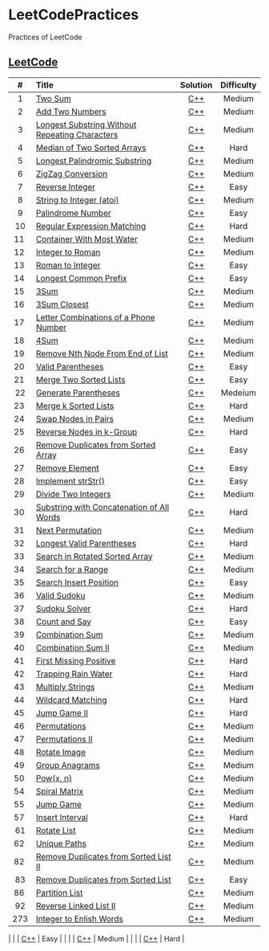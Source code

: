 # LeetCodePractices
Practices of LeetCode

[LeetCode](https://leetcode.com/problemset/all/)
-----------------------

| # | Title | Solution | Difficulty |
| :---: | :---- | :----: | :----: |
|  1  | [Two Sum](https://leetcode.com/problems/two-sum/#/description) | [C++](https://github.com/741zxc606/LeetCodePractices/blob/master/Algorithm/cpp/1.TwoSum.cpp) | Medium |
|  2  | [Add Two Numbers](https://leetcode.com/problems/add-two-numbers/#/description) | [C++](https://github.com/741zxc606/LeetCodePractices/blob/master/Algorithm/cpp/2.AddTwoNumbers01.cpp) | Medium |
|  3  | [Longest Substring Without Repeating Characters ](https://leetcode.com/problems/longest-substring-without-repeating-characters/#/description) | [C++](https://github.com/741zxc606/LeetCodePractices/blob/master/Algorithm/cpp/3.LongestSubstringWithoutRepeatingCharacters.cpp) | Medium |
|  4  | [Median of Two Sorted Arrays](https://leetcode.com/problems/median-of-two-sorted-arrays/#/description) | [C++](https://github.com/741zxc606/LeetCodePractices/blob/master/Algorithm/cpp/4.MedianofTwoSortedArrays.cpp) | Hard |
|  5  | [Longest Palindromic Substring](https://leetcode.com/problems/longest-palindromic-substring/#/description) | [C++](https://github.com/741zxc606/LeetCodePractices/blob/master/Algorithm/cpp/5.LongestPalindromicSubstring.cpp) | Medium |
|  6  | [ZigZag Conversion](https://leetcode.com/problems/zigzag-conversion/#/description) | [C++](https://github.com/741zxc606/LeetCodePractices/blob/master/Algorithm/cpp/6.ZigZagConversion.cpp) | Medium |
|  7  | [Reverse Integer ](https://leetcode.com/problems/reverse-integer/#/description) | [C++](https://github.com/741zxc606/LeetCodePractices/blob/master/Algorithm/cpp/7.ReverseInteger.cpp) | Easy |
|  8  | [String to Integer (atoi)](https://leetcode.com/problems/string-to-integer-atoi/#/description) | [C++](https://github.com/741zxc606/LeetCodePractices/blob/master/Algorithm/cpp/8.StringtoInteger_atoi.cpp) | Medium |
|  9  | [Palindrome Number](https://leetcode.com/problems/palindrome-number/description/) | [C++](https://github.com/741zxc606/LeetCodePractices/blob/master/Algorithm/cpp/9.PalindromeNumber.cpp) | Easy |
|  10 | [Regular Expression Matching](https://leetcode.com/problems/regular-expression-matching/description/) | [C++](https://github.com/741zxc606/LeetCodePractices/blob/master/Algorithm/cpp/10.RegularExpressionMatching.cpp) | Hard |
| 11  | [Container With Most Water](https://leetcode.com/problems/container-with-most-water/#/description) | [C++](https://github.com/741zxc606/LeetCodePractices/blob/master/Algorithm/cpp/11.ContainerWithMostWater.cpp) | Medium |
| 12  | [Integer to Roman](https://leetcode.com/problems/integer-to-roman/description/) | [C++](https://github.com/741zxc606/LeetCodePractices/blob/master/Algorithm/cpp/12.IntegertoRoman.cpp) | Medium |
| 13  | [Roman to Integer](https://leetcode.com/problems/roman-to-integer/description/) | [C++](https://github.com/741zxc606/LeetCodePractices/blob/master/Algorithm/cpp/13.RomanToInteger.cpp) | Easy |
| 14  | [Longest Common Prefix](https://leetcode.com/problems/longest-common-prefix/description/) | [C++](https://github.com/741zxc606/LeetCodePractices/blob/master/Algorithm/cpp/14.LongestCommonPrefix.cpp) | Easy |
| 15  | [3Sum](https://leetcode.com/problems/3sum/#/description) | [C++](https://github.com/741zxc606/LeetCodePractices/blob/master/Algorithm/cpp/15.3Sum.cpp) | Medium |
| 16  | [3Sum Closest](https://leetcode.com/problems/3sum-closest/description/) | [C++](https://github.com/741zxc606/LeetCodePractices/blob/master/Algorithm/cpp/16.3SumClosest.cpp) | Medium |
| 17  | [Letter Combinations of a Phone Number](https://leetcode.com/problems/letter-combinations-of-a-phone-number/description/) | [C++](https://github.com/741zxc606/LeetCodePractices/blob/master/Algorithm/cpp/17.LetterCombinationsofaPhoneNumber.cpp) | Medium |
| 18  | [4Sum](https://leetcode.com/problems/4sum/description/) | [C++](https://github.com/741zxc606/LeetCodePractices/blob/master/Algorithm/cpp/18.4Sum.cpp) | Medium |
| 19  | [Remove Nth Node From End of List](https://leetcode.com/problems/remove-nth-node-from-end-of-list/description/) | [C++](https://github.com/741zxc606/LeetCodePractices/blob/master/Algorithm/cpp/19.RemoveNthNodeFromEndofList.cpp) | Medium |
| 20  | [Valid Parentheses](https://leetcode.com/problems/valid-parentheses/description/) | [C++](https://github.com/741zxc606/LeetCodePractices/blob/master/Algorithm/cpp/20.ValidParentheses.cpp)| Easy |
| 21  | [Merge Two Sorted Lists](https://leetcode.com/problems/merge-two-sorted-lists/description/) | [C++](https://github.com/741zxc606/LeetCodePractices/blob/master/Algorithm/cpp/21.MergeTwoSortedLists.cpp) | Easy |
| 22 | [Generate Parentheses](https://leetcode.com/problems/generate-parentheses/#/description) | [C++](https://github.com/741zxc606/LeetCodePractices/blob/master/Algorithm/cpp/22.GenerateParentheses.cpp) | Medeium |
| 23  | [Merge k Sorted Lists](https://leetcode.com/problems/merge-k-sorted-lists/description/) | [C++](https://github.com/741zxc606/LeetCodePractices/blob/master/Algorithm/cpp/23.MergekSortedLists.cpp) | Hard |
| 24  | [Swap Nodes in Pairs](https://leetcode.com/problems/swap-nodes-in-pairs/description/) | [C++](https://github.com/741zxc606/LeetCodePractices/blob/master/Algorithm/cpp/24.SwapNodesinPairs.cpp) | Medium |
| 25  | [Reverse Nodes in k-Group](https://leetcode.com/problems/reverse-nodes-in-k-group/description/) | [C++](https://github.com/741zxc606/LeetCodePractices/blob/master/Algorithm/cpp/25.ReverseNodesinK-Groups.cpp) | Hard |
| 26  | [Remove Duplicates from Sorted Array](https://leetcode.com/problems/remove-duplicates-from-sorted-array/description/) | [C++](https://github.com/741zxc606/LeetCodePractices/blob/master/Algorithm/cpp/26.RemoveDuplicatesfromSortedArray.cpp) | Easy |
| 27  | [Remove Element](https://leetcode.com/problems/remove-element/description/) | [C++](https://github.com/741zxc606/LeetCodePractices/blob/master/Algorithm/cpp/27.RemoveElement.cpp) | Easy |
| 28  | [Implement strStr()](https://leetcode.com/problems/implement-strstr/description/) | [C++](https://github.com/741zxc606/LeetCodePractices/blob/master/Algorithm/cpp/28.ImplementstrStr.cpp) | Easy |
| 29  | [Divide Two Integers](https://leetcode.com/problems/divide-two-integers/description/) | [C++](https://github.com/741zxc606/LeetCodePractices/blob/master/Algorithm/cpp/29.DivideTwoIntegers.cpp) | Medium |
| 30  | [Substring with Concatenation of All Words](https://leetcode.com/problems/substring-with-concatenation-of-all-words/description/) | [C++](https://github.com/741zxc606/LeetCodePractices/blob/master/Algorithm/cpp/30.StringwithConcatenationofAllWords.cpp) | Hard |
| 31  | [Next Permutation](https://leetcode.com/problems/next-permutation/description/) | [C++](https://github.com/741zxc606/LeetCodePractices/blob/master/Algorithm/cpp/31.Next%20Permutation.cpp) | Medium |
| 32  | [Longest Valid Parentheses](https://leetcode.com/problems/longest-valid-parentheses/description/) | [C++](https://github.com/741zxc606/LeetCodePractices/blob/master/Algorithm/cpp/32.LongestValidParentheses.cpp) | Hard |
| 33  | [Search in Rotated Sorted Array](https://leetcode.com/problems/search-in-rotated-sorted-array/description/) | [C++](https://github.com/741zxc606/LeetCodePractices/blob/master/Algorithm/cpp/33.SearchinRotatedSortedArray.cpp) | Medium |
| 34  | [Search for a Range](https://leetcode.com/problems/search-for-a-range/description/) | [C++](https://github.com/741zxc606/LeetCodePractices/blob/master/Algorithm/cpp/34.SearchforARange.cpp) | Medium |
| 35  | [Search Insert Position](https://leetcode.com/problems/search-insert-position/description/) | [C++](https://github.com/741zxc606/LeetCodePractices/blob/master/Algorithm/cpp/35.SearchInsertPosition.cpp) | Easy |
| 36  | [Valid Sudoku](https://leetcode.com/problems/valid-sudoku/description/) | [C++](https://github.com/741zxc606/LeetCodePractices/blob/master/Algorithm/cpp/36.ValidSudoku.cpp) | Medium |
| 37  | [Sudoku Solver](https://leetcode.com/problems/sudoku-solver/description/) | [C++](https://github.com/741zxc606/LeetCodePractices/blob/master/Algorithm/cpp/37.SudokuSolver.cpp) | Hard |
| 38  | [Count and Say](https://leetcode.com/problems/count-and-say/description/) | [C++](https://github.com/741zxc606/LeetCodePractices/blob/master/Algorithm/cpp/38.CountandSay.cpp) | Easy |
| 39  | [Combination Sum](https://leetcode.com/problems/combination-sum/description/) | [C++](https://github.com/741zxc606/LeetCodePractices/blob/master/Algorithm/cpp/39.CombinationSum.cpp) | Medium |
| 40  | [Combination Sum II](https://leetcode.com/problems/combination-sum-ii/description/) | [C++](https://github.com/741zxc606/LeetCodePractices/blob/master/Algorithm/cpp/40.CombinationSumII.cpp) | Medium |
| 41  | [First Missing Positive](https://leetcode.com/problems/first-missing-positive/description/) | [C++](https://github.com/741zxc606/LeetCodePractices/blob/master/Algorithm/cpp/41.FirstMissingPositive.cpp) | Hard |
| 42  | [Trapping Rain Water](https://leetcode.com/problems/trapping-rain-water/description/) | [C++](https://github.com/741zxc606/LeetCodePractices/blob/master/Algorithm/cpp/42.TrappingRainWater.cpp) | Hard |
| 43  | [Multiply Strings](https://leetcode.com/problems/multiply-strings/description/) | [C++](https://github.com/741zxc606/LeetCodePractices/blob/master/Algorithm/cpp/43.MultiplyString.cpp) | Medium |
| 44  | [Wildcard Matching](https://leetcode.com/problems/wildcard-matching/description/) | [C++](https://github.com/741zxc606/LeetCodePractices/blob/master/Algorithm/cpp/44.WildcardMatching.cpp) | Hard |
| 45  | [Jump Game II](https://leetcode.com/problems/jump-game-ii/description/) | [C++](https://github.com/741zxc606/LeetCodePractices/blob/master/Algorithm/cpp/45.JumpGameII.cpp) | Hard |
| 46  | [Permutations](https://leetcode.com/problems/permutations/description/) | [C++](https://github.com/741zxc606/LeetCodePractices/blob/master/Algorithm/cpp/46.Permutations.cpp) | Medium |
| 47  | [Permutations II](https://leetcode.com/problems/permutations-ii/description/) | [C++](https://github.com/741zxc606/LeetCodePractices/blob/master/Algorithm/cpp/47.PermutationsII.cpp) | Medium |
| 48  | [Rotate Image](https://leetcode.com/problems/rotate-image/description/) | [C++](https://github.com/741zxc606/LeetCodePractices/blob/master/Algorithm/cpp/48.RotateImage.cpp) | Medium |
| 49  | [Group Anagrams](https://leetcode.com/problems/group-anagrams/description/) | [C++](https://github.com/741zxc606/LeetCodePractices/blob/master/Algorithm/cpp/49.GroupAnagrams.cpp) | Medium |
| 50  | [Pow(x, n)](https://leetcode.com/problems/powx-n/description/) | [C++](https://github.com/741zxc606/LeetCodePractices/blob/master/Algorithm/cpp/50.Pow.cpp) | Medium |
| 54  | [Spiral Matrix](https://leetcode.com/problems/spiral-matrix/description/) | [C++](https://github.com/741zxc606/LeetCodePractices/blob/master/Algorithm/cpp/54.SpiralMatrix.cpp) | Medium |
| 55  | [Jump Game](https://leetcode.com/problems/jump-game/description/) | [C++](https://github.com/741zxc606/LeetCodePractices/blob/master/Algorithm/cpp/55.JumpGame.cpp) | Medium |
| 57  | [Insert Interval](https://leetcode.com/problems/insert-interval/description/) | [C++](https://github.com/741zxc606/LeetCodePractices/blob/master/Algorithm/cpp/57.InsertInterval.cpp) | Hard |
| 61  | [Rotate List](https://leetcode.com/problems/rotate-list/discuss/) | [C++](https://github.com/741zxc606/LeetCodePractices/blob/master/Algorithm/cpp/61.RotateList.cpp) | Medium |
| 62  | [Unique Paths](https://leetcode.com/problems/unique-paths/description/) | [C++](https://github.com/741zxc606/LeetCodePractices/blob/master/Algorithm/cpp/62.UniquePaths.cpp) | Medium |
| 82  | [Remove Duplicates from Sorted List II](https://leetcode.com/problems/remove-duplicates-from-sorted-list-ii/description/) | [C++](https://github.com/741zxc606/LeetCodePractices/blob/master/Algorithm/cpp/82.RemoveDuplicatesfromSortedListII.cpp) | Medium |
|  83  | [Remove Duplicates from Sorted List](https://leetcode.com/problems/remove-duplicates-from-sorted-list/description/) | [C++](https://github.com/741zxc606/LeetCodePractices/blob/master/Algorithm/cpp/83.RemoveDuplicatesfromSortedList.cpp) | Easy |
|  86  | [Partition List](https://leetcode.com/problems/partition-list/description/) | [C++](https://github.com/741zxc606/LeetCodePractices/blob/master/Algorithm/cpp/86.PartitionList.cpp) | Medium |
| 92  | [Reverse Linked List II](https://leetcode.com/problems/reverse-linked-list-ii/description/) | [C++]() | Medium |
| 273 | [Integer to Enlish Words](https://leetcode.com/problems/integer-to-english-words/#/description) | [C++](https://github.com/741zxc606/LeetCodePractices/blob/master/Algorithm/cpp/273.IntegertoEnglishWords.cpp) | Medium |

|   | []() | [C++]() | Easy |
|   | []() | [C++]() | Medium |
|   | []() | [C++]() | Hard |








